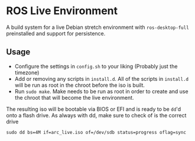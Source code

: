 # ROS Live Environment
A build system for a live Debian stretch environment with
`ros-desktop-full` preinstalled and support for persistence.

## Usage
- Configure the settings in `config.sh` to your liking (Probably just the timezone)
- Add or removing any scripts in `install.d`. All of the scripts in `install.d` will
  be run as root in the chroot before the iso is built.
- Run `sudo make`. Make needs to be run as root in order to create and
  use the chroot that will become the live environment.

The resulting iso will be bootable via BIOS or EFI and is ready to be `dd`'d onto
a flash drive. As always with dd, make sure to check of is the correct drive

```
sudo dd bs=4M if=arc_live.iso of=/dev/sdb status=progress oflag=sync
```

